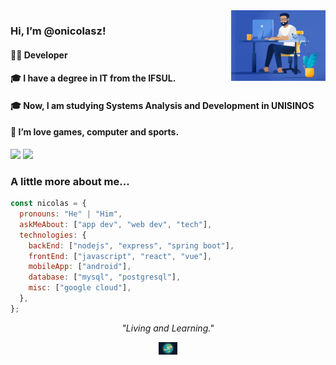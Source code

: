<img align='right' src="https://raw.githubusercontent.com/onicolasz/onicolasz/master/assets/dev5.gif" width="30%">

### Hi, I’m @onicolasz! 
#### 👨‍💻 Developer
#### 🎓 I have a degree in IT from the IFSUL.
#### 🎓 Now, I am studying Systems Analysis and Development in UNISINOS
#### 💞 I’m love games, computer and sports.

[![](https://img.shields.io/badge/LinkedIn-NicolasBarros-blue)](https://www.linkedin.com/in/nicolas-barros-de-souza-06b315124) [![](https://img.shields.io/badge/mail-nicolasbarrosdesouza%gmail.com-red)](mailto:nicolasbarrosdesouza@gmail.com)

### A little more about me...

```javascript
const nicolas = {
  pronouns: "He" | "Him",
  askMeAbout: ["app dev", "web dev", "tech"],
  technologies: {
    backEnd: ["nodejs", "express", "spring boot"],
    frontEnd: ["javascript", "react", "vue"],
    mobileApp: ["android"],
    database: ["mysql", "postgresql"],
    misc: ["google cloud"],
  },
};
```

<p align="center">
    <em>"Living and Learning."</em>
</p>
<p align="center">
<img src="https://raw.githubusercontent.com/onicolasz/onicolasz/master/assets/terra.gif" width="6%" align='center'>
</p>
